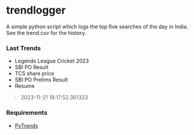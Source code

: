 # trendlogger
A simple python script which logs the top five searches of the day in India.<br>See the trend.csv for the history.<br>

<!-- Last Trends -->
### Last Trends
* Legends League Cricket 2023
* SBI PO Result
* TCS share price
* SBI PO Prelims Result
* Resume
> 2023-11-21 18:17:52.361323

<!-- Requirements -->
### Requirements
* [PyTrends](https://github.com/dreyco676/pytrends)
